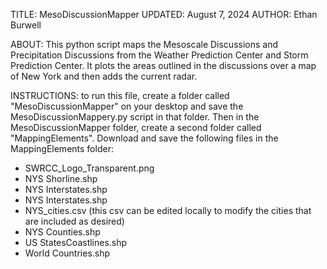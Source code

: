 TITLE: MesoDiscussionMapper
UPDATED: August 7, 2024
AUTHOR: Ethan Burwell

ABOUT: This python script maps the Mesoscale Discussions and Precipitation Discussions from the 
Weather Prediction Center and Storm Prediction Center. It plots the areas outlined in the
discussions over a map of New York and then adds the current radar. 

INSTRUCTIONS: to run this file, create a folder called "MesoDiscussionMapper" on your desktop and save the MesoDiscussionMappery.py script in 
that folder. Then in the MesoDiscussionMapper folder, create a second folder called "MappingElements". Download and save the following files
in the MappingElements folder:
- SWRCC_Logo_Transparent.png
- NYS Shorline.shp
- NYS Interstates.shp
- NYS Interstates.shp
- NYS_cities.csv (this csv can be edited locally to modify the cities that are included as desired)
- NYS Counties.shp
- US StatesCoastlines.shp
- World Countries.shp
